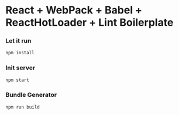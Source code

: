 # React + WebPack + Babel + ReactHotLoader + Lint Boilerplate

### Let it run

```bash
npm install
```

### Init server

```bash
npm start
```

### Bundle Generator

```bash
npm run build
```